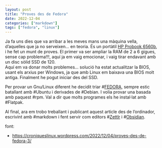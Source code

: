 ```yaml
---
layout: post
title: "Proves des de Fedora"
date: 2022-12-04
categories: ["markdown"]
tags: ["fedora", "linux"]
---
```


Ja fa uns dies que va arribar a les meves mans una màquina vella, d’aquelles que ja no serveixen… en teoria. És un portàtil [HP Probook 6560b](https://support.hp.com/es-es/product/hp-probook-6560b-notebook-pc/5045605), i he fet un munt de proves. El primer va ser ampliar la RAM de 2 a 6 gigues, sense cap problema!!!, aquí ja em vaig emocionar, i vaig tirar endavant amb un disc sòlid SSD de 120.  
Aquí em va donar molts problemes… solució ha estat actualitzar la BIOS, usant els arxius per Windows, ja que amb Linux em baixava una BIOS molt antiga. Finalment he pogut iniciar des del SSD.

Per provar un Gnu/Linux diferent he decidit triar #[FEDORA](https://getfedora.org/), sempre estic batallant amb #Ubuntu i derivades de #Debian. I volia provar una basada amb paquest #rpm. Val a dir que molts programes els he instal·lat amb #Flatpak.

Al final, ara em trobo treballant i publicant aquest article des de l’ordinador, escrivint amb #markdown i fent servir com editors #[Zettlr](https://www.zettlr.com/) i #[Obsidian](https://obsidian.md/download).


font:

-   <https://croniqueslinux.wordpress.com/2022/12/04/proves-des-de-fedora-3/>

